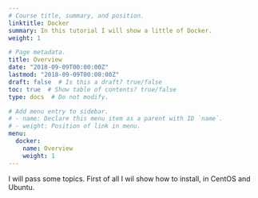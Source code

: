 ```yaml
---
# Course title, summary, and position.
linktitle: Docker
summary: In this tutorial I will show a little of Docker.
weight: 1

# Page metadata.
title: Overview
date: "2018-09-09T00:00:00Z"
lastmod: "2018-09-09T00:00:00Z"
draft: false  # Is this a draft? true/false
toc: true  # Show table of contents? true/false
type: docs  # Do not modify.

# Add menu entry to sidebar.
# - name: Declare this menu item as a parent with ID `name`.
# - weight: Position of link in menu.
menu:
  docker:
    name: Overview
    weight: 1
---
```



I will pass some topics. First of all I wil show how to install, in CentOS and Ubuntu.
